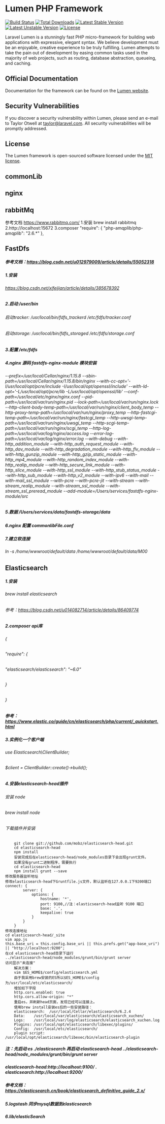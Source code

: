 # Lumen PHP Framework

[![Build Status](https://travis-ci.org/laravel/lumen-framework.svg)](https://travis-ci.org/laravel/lumen-framework)
[![Total Downloads](https://poser.pugx.org/laravel/lumen-framework/d/total.svg)](https://packagist.org/packages/laravel/lumen-framework)
[![Latest Stable Version](https://poser.pugx.org/laravel/lumen-framework/v/stable.svg)](https://packagist.org/packages/laravel/lumen-framework)
[![Latest Unstable Version](https://poser.pugx.org/laravel/lumen-framework/v/unstable.svg)](https://packagist.org/packages/laravel/lumen-framework)
[![License](https://poser.pugx.org/laravel/lumen-framework/license.svg)](https://packagist.org/packages/laravel/lumen-framework)

Laravel Lumen is a stunningly fast PHP micro-framework for building web applications with expressive, elegant syntax. We believe development must be an enjoyable, creative experience to be truly fulfilling. Lumen attempts to take the pain out of development by easing common tasks used in the majority of web projects, such as routing, database abstraction, queueing, and caching.

## Official Documentation

Documentation for the framework can be found on the [Lumen website](https://lumen.laravel.com/docs).

## Security Vulnerabilities

If you discover a security vulnerability within Lumen, please send an e-mail to Taylor Otwell at taylor@laravel.com. All security vulnerabilities will be promptly addressed.

## License

The Lumen framework is open-sourced software licensed under the [MIT license](https://opensource.org/licenses/MIT).

## commonLib

## nginx

## rabbitMq

参考文档 https://www.rabbitmq.com/
1.安装
    brew install rabbitmq
2.http://localhost:15672
3.composer 
"require": {
        "php-amqplib/php-amqplib": "2.6.*"
    },
    
## FastDfs

#####  参考文档：https://blog.csdn.net/u012979009/article/details/55052318
#####  1.安装
######  https://blog.csdn.net/xifeijian/article/details/385678392
#####  2.启动 /user/bin
######  启动tracker: /usr/local/bin/fdfs_trackerd /etc/fdfs/tracker.conf
######  启动storage: /usr/local/bin/fdfs_storaged /etc/fdfs/storage.conf
#####  3.配置 /etc/fdfs
#####  4.nginx 源码 fastdfs-nginx-module 模块安装
######  --prefix=/usr/local/Cellar/nginx/1.15.8 --sbin-path=/usr/local/Cellar/nginx/1.15.8/bin/nginx --with-cc-opt='-I/usr/local/opt/pcre/include -I/usr/local/opt/openssl/include' --with-ld-opt='-L/usr/local/opt/pcre/lib -L/usr/local/opt/openssl/lib' --conf-path=/usr/local/etc/nginx/nginx.conf --pid-path=/usr/local/var/run/nginx.pid --lock-path=/usr/local/var/run/nginx.lock --http-client-body-temp-path=/usr/local/var/run/nginx/client_body_temp --http-proxy-temp-path=/usr/local/var/run/nginx/proxy_temp --http-fastcgi-temp-path=/usr/local/var/run/nginx/fastcgi_temp --http-uwsgi-temp-path=/usr/local/var/run/nginx/uwsgi_temp --http-scgi-temp-path=/usr/local/var/run/nginx/scgi_temp --http-log-path=/usr/local/var/log/nginx/access.log --error-log-path=/usr/local/var/log/nginx/error.log --with-debug --with-http_addition_module --with-http_auth_request_module --with-http_dav_module --with-http_degradation_module --with-http_flv_module --with-http_gunzip_module --with-http_gzip_static_module --with-http_mp4_module --with-http_random_index_module --with-http_realip_module --with-http_secure_link_module --with-http_slice_module --with-http_ssl_module --with-http_stub_status_module --with-http_sub_module --with-http_v2_module --with-ipv6 --with-mail --with-mail_ssl_module --with-pcre --with-pcre-jit --with-stream --with-stream_realip_module --with-stream_ssl_module --with-stream_ssl_preread_module --add-module=/Users/services/fastdfs-nginx-module/src
#####  5.数据 /Users/services/data/fastdfs-storage/data
#####  6.nginx 配置 commonlibFile.conf
#####  7.建立软连接
######  ln -s /home/wwwroot/default/data  /home/wwwroot/default/data/M00

## Elasticsearch

#####   1.安装
######  brew install elasticsearch
######  参考：https://blog.csdn.net/u014082714/article/details/86409774
#####   2.composer api库
######  {
######    "require": {
######        "elasticsearch/elasticsearch": "~6.0"
######     }
######  }
#####   参考：https://www.elastic.co/guide/cn/elasticsearch/php/current/_quickstart.html
#####   3.实例化一个客户端 
######  use Elasticsearch\ClientBuilder;
######  $client = ClientBuilder::create()->build();
#####   4.安装elasticsearch-head插件
######    安装 node   
######        brew install node
######    下载插件并安装
        git clone git://github.com/mobz/elasticsearch-head.git
        cd elasticsearch-head
        npm install
        安装完成后在elasticsearch-head/node_modules目录下会出现grunt文件。
        如果没有grunt二进制程序，需要执行
        cd elasticsearch-head
        npm install grunt --save
    修改服务器监听地址
    修改elasticsearch-head下Gruntfile.js文件，默认监听在127.0.0.1下9200端口
    connect: {
            server: {
                options: {
                    hostname: '*',
                    port: 9100,//注：elasticsearch-head监听 9100 端口
                    base: '.',
                    keepalive: true
                }
            }
        }  
    修改连接地址
    cd elasticsearch-head/_site
    vim app.js
    this.base_uri = this.config.base_uri || this.prefs.get("app-base_uri") || "http://localhost:9200";
    在cd elasticsearch-head目录下运行
    ../elasticsearch-head/node_modules/grunt/bin/grunt server
    访问显示"未连接"
        解决方案：    
        vim $ES_HOME$/config/elasticsearch.yml
        由于我采用brew安装的ES所以$ES_HOME$/config为/usr/local/etc/elasticsearch/
        增加如下字段        
        http.cors.enabled: true
        http.cors.allow-origin: "*"
        重启es，并刷新head页面，发现已经可以连接上。   
        使用brew install安装es后的一些安装路径：
        elasticsearch:  /usr/local/Cellar/elasticsearch/6.2.4
        Data:    /usr/local/var/elasticsearch/elasticsearch_xuchen/
        Logs:    /usr/local/var/log/elasticsearch/elasticsearch_xuchen.log
        Plugins: /usr/local/opt/elasticsearch/libexec/plugins/
        Config:  /usr/local/etc/elasticsearch/
        plugin script: /usr/local/opt/elasticsearch/libexec/bin/elasticsearch-plugin
#####   注：先启动 es  ./elasticsearch  再启动 elasticsearch-head    ../elasticsearch-head/node_modules/grunt/bin/grunt server
#####       elasticsearch-head:http://localhost:9100/ .  elasticsearch:http://localhost:9200/
#####   参考文档：https://elasticsearch.cn/book/elasticsearch_definitive_guide_2.x/
#####   5.logstash 同步mysql数据到elasticsearch
#####   6.lib/elasticSearch

